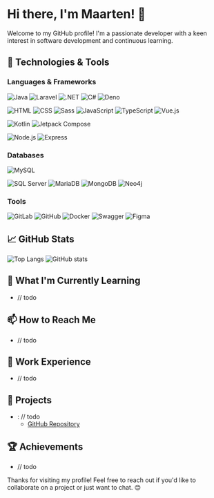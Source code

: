 # Hi there, I'm Maarten! 👋

Welcome to my GitHub profile! I'm a passionate developer with a keen interest in software development and continuous learning.

## 🔧 Technologies & Tools

### Languages & Frameworks
![Java](https://img.shields.io/badge/-Java-007396?logo=java&logoColor=white)
![Laravel](https://img.shields.io/badge/-Laravel-FF2D20?logo=laravel&logoColor=white)
![.NET](https://img.shields.io/badge/-.NET-512BD4?logo=.net&logoColor=white)
![C#](https://img.shields.io/badge/-C%23-239120?logo=c-sharp&logoColor=white)
![Deno](https://img.shields.io/badge/-Deno-000000?logo=deno&logoColor=white)

![HTML](https://img.shields.io/badge/-HTML-E34F26?logo=html5&logoColor=white)
![CSS](https://img.shields.io/badge/-CSS-1572B6?logo=css3&logoColor=white)
![Sass](https://img.shields.io/badge/-Sass-CC6699?logo=sass&logoColor=white)
![JavaScript](https://img.shields.io/badge/-JavaScript-F7DF1E?logo=javascript&logoColor=black)
![TypeScript](https://img.shields.io/badge/-TypeScript-3178C6?logo=typescript&logoColor=white)
![Vue.js](https://img.shields.io/badge/-Vue.js-4FC08D?logo=vue.js&logoColor=white)

![Kotlin](https://img.shields.io/badge/-Kotlin-0095D5?logo=kotlin&logoColor=white)
![Jetpack Compose](https://img.shields.io/badge/-Jetpack%20Compose-4285F4?logo=jetpack-compose&logoColor=white)  

![Node.js](https://img.shields.io/badge/-Node.js-339933?logo=node.js&logoColor=white)
![Express](https://img.shields.io/badge/-Express-000000?logo=express&logoColor=white)

### Databases
![MySQL](https://img.shields.io/badge/-MySQL-4479A1?logo=mysql&logoColor=white)

![SQL Server](https://img.shields.io/badge/-SQL%20Server-CC2927?logo=microsoft-sql-server&logoColor=white)
![MariaDB](https://img.shields.io/badge/-MariaDB-4479A1?logo=mariadb&logoColor=white)
![MongoDB](https://img.shields.io/badge/-MongoDB-47A248?logo=mongodb&logoColor=white)
![Neo4j](https://img.shields.io/badge/-Neo4j-008CC1?logo=neo4j&logoColor=white)

### Tools 
![GitLab](https://img.shields.io/badge/-GitLab-FC6D26?logo=gitlab&logoColor=white)
![GitHub](https://img.shields.io/badge/-GitHub-181717?logo=github&logoColor=white)
![Docker](https://img.shields.io/badge/-Docker-2496ED?logo=docker&logoColor=white)
![Swagger](https://img.shields.io/badge/-Swagger-85EA2D?logo=swagger&logoColor=black)
![Figma](https://img.shields.io/badge/-Figma-F24E1E?logo=figma&logoColor=white)




## 📈 GitHub Stats

![Top Langs](https://github-readme-stats.vercel.app/api/top-langs/?username=MaartenGVS&layout=compact)
![GitHub stats](https://github-readme-stats.vercel.app/api?username=MaartenGVS&show_icons=true)

## 🌱 What I'm Currently Learning

- // todo

## 📫 How to Reach Me

- // todo 

## 💼 Work Experience

- // todo 

## 📂 Projects

- **<name>**: // todo
  - [GitHub Repository](https://github.com/MaartenGVS/project-alpha)
 

## 🏆 Achievements

- // todo

Thanks for visiting my profile! Feel free to reach out if you'd like to collaborate on a project or just want to chat. 😊

